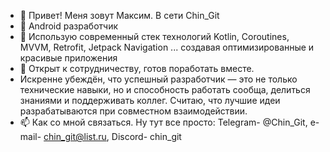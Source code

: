 - 👋 Привет! Меня зовут Максим. В сети Chin_Git
- 👀 Android разработчик
- 🌱 Использую современный стек технологий Kotlin, Coroutines, MVVM, Retrofit, Jetpack Navigation ... создавая оптимизированные и красивые приложения
- 💞️ Открыт к сотрудничеству, готов поработать вместе.
- Искренне убеждён, что успешный разработчик — это не только технические навыки, но и способность работать сообща, делиться знаниями и поддерживать коллег.
  Считаю, что лучшие идеи разрабатываются при совместном взаимодействии.
- 📫 Как со мной связаться. Ну тут все просто: Telegram- @Chin_Git, e-mail- chin_git@list.ru, Discord- chin_git 

